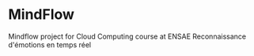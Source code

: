 # MindFlow

Mindflow project for Cloud Computing course at ENSAE
Reconnaissance d'émotions en temps réel
